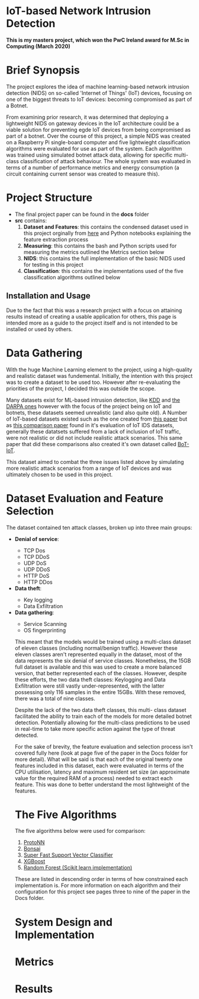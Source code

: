 # IoT-based Network Intrusion Detection

<b>This is my masters project, which won the PwC Ireland award for M.Sc in Computing (March 2020)</b>
<h1>Brief Synopsis</h1>
<p>The project explores the idea of machine learning-based network intrusion detection (NIDS) on so-called 'Internet of Things' (IoT) devices, focusing on one of the biggest threats to IoT devices: becoming compromised as part of a Botnet.</p>
<p>From examining prior research, it was determined that deploying a lightweight NIDS on gateway devices in the IoT architecture could be a viable solution for preventing egde IoT devices from being compromised as part of a botnet. Over the course of this project, a simple NIDS was created on a Raspberry Pi single-board computer and five lightwieght classification algorithms were evaluated for use as part of the system. Each algorithm was trained using simulated botnet attack data, allowing for specific multi-class classification of attack behaviour. The whole system was evaluated in terms of a number of performance metrics and energy consumption (a circuit containing current sensor was created to measure this).</p>




<h1>Project Structure</h1>
<ul>
  <li>The final project paper can be found in the <b>docs</b> folder</li>
  <li><b>src</b> contains:
    <ol>
      <li><b>Dataset and Features</b>: this contains the condensed dataset used in this project orginally from <a href="https://www.unsw.adfa.edu.au/unsw-canberra-cyber/cybersecurity/ADFA-NB15-Datasets/bot_iot.php">here</a> and Python notebooks explaining the feature extraction process</li>
      <li><b>Measuring</b>: this contains the bash and Python scripts used for measuring the metrics outlined the Metrics section below</li>
      <li><b>NIDS</b>: this contains the full implementation of the basic NIDS used for testing in this project</li>
      <li><b>Classification</b>: this contains the implementations used of the five classification algorithms outlined below</li>
    </ol>
</ul>  

<h2>Installation and Usage</h2>
<p>Due to the fact that this was a research project with a focus on attaining results instead of creating a usable application for others, this page is intended more as a guide to the project itself and is not intended to be installed or used by others.</p>

<h1>Data Gathering</h1>
  <p>With the huge Machine Learning element to the project, using a high-quality and realistic dataset was fundemental. Initially, the intention with this project was to create a dataset to be used too. However after re-evaluating the priorities of the project, I decided this was outside the scope.</p>
  <p>Many datasets exist for ML-based intrusion detection, like <a href="https://kdd.ics.uci.edu/databases/kddcup99/kddcup99.html">KDD</a> and <a href="https://www.ll.mit.edu/r-d/datasets">the DARPA ones</a> however with the focus of the project being on IoT and botnets, these datasets seemed unrealistic (and also quite old). A Number of IoT-based datasets existed such as the one created from <a href="https://arxiv.org/abs/1804.04159">this paper</a> but as <a href="https://arxiv.org/abs/1811.00701">this comparison paper</a> found in it's evaluation of IoT IDS datasets, generally these datatsets suffered from a lack of inclusion of IoT traffic, were not realistic or did not include realistic attack scenarios. This same paper that did these comparisons also created it's own dataset called <a href="https://www.unsw.adfa.edu.au/unsw-canberra-cyber/cybersecurity/ADFA-NB15-Datasets/bot_iot.php">BoT-IoT</a>.</p>
  <p>This dataset aimed to combat the three issues listed above by simulating more realistic attack scenarios from a range of IoT devices and was ultimately chosen to be used in this project.</p>
<h1>Dataset Evaluation and Feature Selection</h1>
  <p>The dataset contained ten attack classes, broken up into three main groups:</p>
  <ul>
    <li><b>Denial of service</b>:</li>
    <ul>
      <li>TCP Dos</li>
      <li>TCP DDoS</li>
      <li>UDP DoS</li>
      <li>UDP DDoS</li>
      <li>HTTP DoS</li>
      <li>HTTP DDos</li>
    </ul>  
    <li><b>Data theft</b>:</li>
    <ul>
      <li>Key logging</li>
      <li>Data Exfiltration</li>
    </ul>
      <li><b>Data gathering</b>:</li>
    <ul>
      <li>Service Scanning</li>
      <li>OS fingerprinting</li>
    </ul>
 </u>
<p></p>
<p>This meant that the models would be trained using a multi-class dataset of eleven classes (including normal/benign traffic). However these eleven classes aren't represented equally in the dataset, most of the data represents the six denial of service classes. Nonetheless, the 15GB full dataset is available  and this was used to create a more balanced version, that better represented each of the classes. However, despite these efforts, the two data theft classes: Keylogging and Data Exfiltration were still vastly under-represented, with the latter possessing only 116 samples in the entire 15GBs. With these removed, there was a total of nine classes.
</p>
  <p>Despite the lack of the two data theft classes, this multi- class dataset facilitated the ability to train each of the models for more detailed botnet detection. Potentially allowing for the
multi-class predictions to be used in real-time to take more specific action against the type of threat detected.
  </p>
  <p>For the sake of brevity, the feature evaluation and selection process isn't covered fully here (look at page five of the paper in the Docs folder for more detail). What will be said is that each of the original twenty one features included in this dataset, each were evaluated in terms of the CPU utilisation, latency and maximum resident set size (an approximate value for the required RAM of a process) needed to extract each feature. This was done to better understand the most lightweight of the features.
<h1>The Five Algorithms</h1>
<p>The five algorithms below were used for comparison:</p>  
<ol>
  <li><a href="https://github.com/Microsoft/EdgeML/wiki/ProtoNN">ProtoNN</a></li>
  <li><a href="https://github.com/BonsaiAI">Bonsai</a></li>
  <li><a href="https://github.com/radu-dogaru/Super_Fast_Vector_Classifier">Super Fast Support Vector Classifier</a></li>
  <li><a href="https://xgboost.readthedocs.io/en/latest/">XGBoost</a></li>
  <li><a href="https://scikit-learn.org/stable/modules/generated/sklearn.ensemble.RandomForestClassifier.html">Random Forest (Scikit learn implementation)</a></li>
</ol>
<p>These are listed in descending order in terms of how constrained each implementation is. For more information on each algorithm and their configuration for this project see pages three to nine of the paper in the Docs folder.</p>  
<h1>System Design and Implementation</h1>
<h1>Metrics</h1>
<h1>Results</h1>

